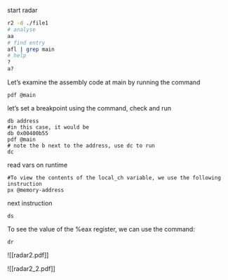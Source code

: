 
start radar

```bash
r2 -d ./file1
# analyse
aa
# find entry
afl | grep main
# help
?
a?
```

Let’s examine the assembly code at
main by running the command
```
pdf @main
```

let’s set a breakpoint using the command, check and run
```
db address
#in this case, it would be
db 0x00400b55
pdf @main
# note the b next to the address, use dc to run
dc
```

read vars on runtime

```
#To view the contents of the local_ch variable, we use the following instruction
px @memory-address
```

next instruction
```
ds
```

To see the value of the %eax register, we can
use the command:

```
dr
```


![[radar2.pdf]]

![[radar2_2.pdf]]